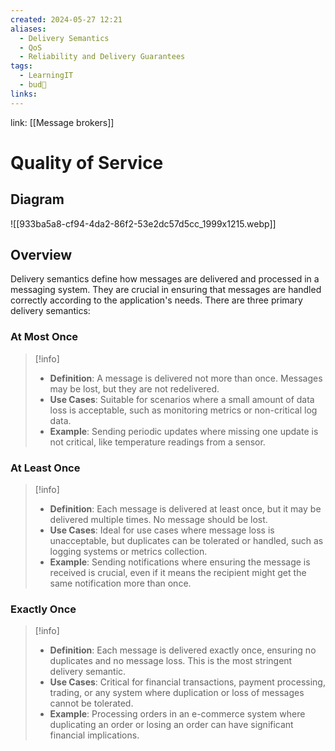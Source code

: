 ```yaml
---
created: 2024-05-27 12:21
aliases:
  - Delivery Semantics
  - QoS
  - Reliability and Delivery Guarantees
tags:
  - LearningIT
  - bud🌿
links:
---
```


link: [[Message brokers]]

# Quality of Service

## Diagram 
![[933ba5a8-cf94-4da2-86f2-53e2dc57d5cc_1999x1215.webp]]

## Overview


Delivery semantics define how messages are delivered and processed in a messaging system. They are crucial in ensuring that messages are handled correctly according to the application's needs. There are three primary delivery semantics:

### At Most Once

> [!info]
> 
> - **Definition**: A message is delivered not more than once. Messages may be lost, but they are not redelivered.
> - **Use Cases**: Suitable for scenarios where a small amount of data loss is acceptable, such as monitoring metrics or non-critical log data.
> - **Example**: Sending periodic updates where missing one update is not critical, like temperature readings from a sensor.

### At Least Once

> [!info]
> 
> - **Definition**: Each message is delivered at least once, but it may be delivered multiple times. No message should be lost.
> - **Use Cases**: Ideal for use cases where message loss is unacceptable, but duplicates can be tolerated or handled, such as logging systems or metrics collection.
> - **Example**: Sending notifications where ensuring the message is received is crucial, even if it means the recipient might get the same notification more than once.

### Exactly Once

> [!info]
> 
> - **Definition**: Each message is delivered exactly once, ensuring no duplicates and no message loss. This is the most stringent delivery semantic.
> - **Use Cases**: Critical for financial transactions, payment processing, trading, or any system where duplication or loss of messages cannot be tolerated.
> - **Example**: Processing orders in an e-commerce system where duplicating an order or losing an order can have significant financial implications.
